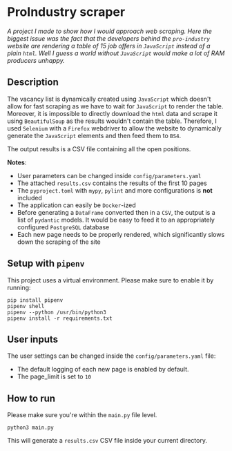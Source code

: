 # ProIndustry scraper

_A project I made to show how I would approach web scraping. Here the biggest
issue was the fact that the developers behind the `pro-industry` website are
rendering a table of 15 job offers in `JavaScript` instead of a plain `html`.
Well I guess a world without `JavaScript` would make a lot of RAM producers
unhappy._

## Description

The vacancy list is dynamically created using `JavaScript` which doesn't allow
for fast scraping as we have to wait for `JavaScript` to render the table.
Moreover, it is impossible to directly download the `html` data and scrape it using
`BeautifulSoup` as the results wouldn't contain the table.
Therefore, I used `Selenium` with a `Firefox` webdriver to allow
the website to dynamically generate the `JavaScript` elements and then
feed them to `BS4`.

The output results is a CSV file containing all the open positions.

__Notes__:

* User parameters can be changed inside `config/parameters.yaml`
* The attached `results.csv` contains the results of the first 10 pages
* The `pyproject.toml` with `mypy`, `pylint` and more configurations is **not** included
* The application can easily be `Docker`-ized
* Before generating a `DataFrame` converted then in a `CSV`, the output is a list
  of `pydantic` models. It would be easy to feed it to an appropriately configured
  `PostgreSQL` database
* Each new page needs to be properly rendered, which significantly slows down the
  scraping of the site

## Setup with `pipenv`

This project uses a virtual environment. Please make sure to enable it by
running:

```shell
pip install pipenv
pipenv shell
pipenv --python /usr/bin/python3
pipenv install -r requirements.txt
```

## User inputs

The user settings can be changed inside the `config/parameters.yaml` file:

* The default logging of each new page is enabled by default.
* The page_limit is set to `10`

## How to run

Please make sure you're within the `main.py` file level.

```shell
python3 main.py
```

This will generate a `results.csv` CSV file inside your current directory.
